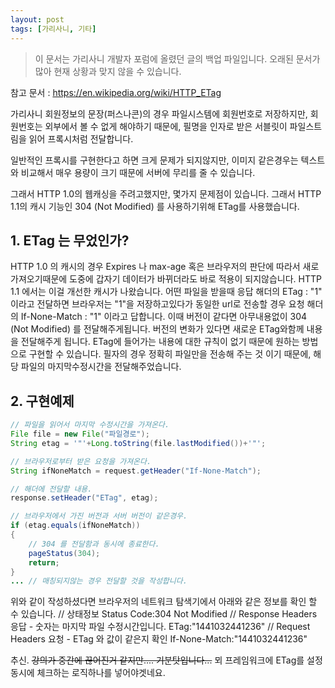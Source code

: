 ```yaml
---
layout: post
tags: [가리사니, 기타]
---
```


> 이 문서는 가리사니 개발자 포럼에 올렸던 글의 백업 파일입니다.
오래된 문서가 많아 현재 상황과 맞지 않을 수 있습니다.


참고 문서 : https://en.wikipedia.org/wiki/HTTP_ETag

가리사니 회원정보의 문장(퍼스나콘)의 경우 파일시스템에 회원번호로 저장하지만, 회원번호는 외부에서 볼 수 없게 해야하기 때문에, 필명을 인자로 받은 서블릿이 파일스트림을 읽어 프록시처럼 전달합니다.

일반적인 프록시를 구현한다고 하면 크게 문제가 되지않지만, 이미지 같은경우는 텍스트와 비교해서 매우 용량이 크기 때문에 서버에 무리를 줄 수 있습니다.

그래서 HTTP 1.0의 웹캐싱을 주려고했지만, 몇가지 문제점이 있습니다.
그래서 HTTP 1.1의 캐시 기능인 304 (Not Modified) 를 사용하기위해 ETag를 사용했습니다.


## 1. ETag 는 무었인가?
HTTP 1.0 의 캐시의 경우 Expires 나 max-age 혹은 브라우저의 판단에 따라서 새로 가져오기때문에 도중에 갑자기 데이터가 바뀌더라도 바로 적용이 되지않습니다.
HTTP 1.1 에서는 이걸 개선한 캐시가 나왔습니다.
어떤 파일을 받을때 응답 해더의 ETag : "1" 이라고 전달하면 브라우저는 "1"을 저장하고있다가 동일한 url로 전송할 경우 요청 해더의 If-None-Match : "1" 이라고 답합니다. 이때 버전이 같다면 아무내용없이 304 (Not Modified) 를 전달해주게됩니다. 버전의 변화가 있다면 새로운 ETag와함께 내용을 전달해주게 됩니다.
ETag에 들어가는 내용에 대한 규칙이 없기 때문에 원하는 방법으로 구현할 수 있습니다. 필자의 경우 정확히 파일만을 전송해 주는 것 이기 때문에, 해당 파일의 마지막수정시간을 전달해주었습니다.


## 2. 구현예제
``` java
// 파일을 읽어서 마지막 수정시간을 가져온다.
File file = new File("파일경로");
String etag = '"'+Long.toString(file.lastModified())+'"';

// 브라우저로부터 받은 요청을 가져온다.
String ifNoneMatch = request.getHeader("If-None-Match");

// 해더에 전달할 내용.
response.setHeader("ETag", etag);

// 브라우저에서 가진 버전과 서버 버전이 같은경우.
if (etag.equals(ifNoneMatch))
{
	// 304 를 전달함과 동시에 종료한다.
	pageStatus(304);
	return;
}
... // 매칭되지않는 경우 전달할 것을 작성합니다.
```

위와 같이 작성하셨다면 브라우저의 네트워크 탐색기에서 아래와 같은 정보를 확인 할 수 있습니다.
// 상태정보
Status Code:304 Not Modified
// Response Headers 응답 - 숫자는 마지막 파일 수정시간입니다.
ETag:"1441032441236"
// Request Headers 요청 - ETag 와 값이 같은지 확인
If-None-Match:"1441032441236"


추신.
~~강의가 중간에 끊어진거 같지만.... 기분탓입니다...~~
뫼 프레임워크에 ETag를 설정동시에 체크하는 로직하나를 넣어야겟네요.